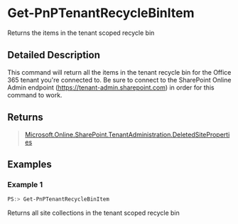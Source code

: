 # Get-PnPTenantRecycleBinItem
Returns the items in the tenant scoped recycle bin
## Detailed Description
This command will return all the items in the tenant recycle bin for the Office 365 tenant you're connected to. Be sure to connect to the SharePoint Online Admin endpoint (https://tenant-admin.sharepoint.com) in order for this command to work.

## Returns
>[Microsoft.Online.SharePoint.TenantAdministration.DeletedSiteProperties](https://msdn.microsoft.com/en-us/library/microsoft.online.sharepoint.tenantadministration.deletedsiteproperties.aspx)

## Examples

### Example 1
```powershell
PS:> Get-PnPTenantRecycleBinItem
```
Returns all site collections in the tenant scoped recycle bin
